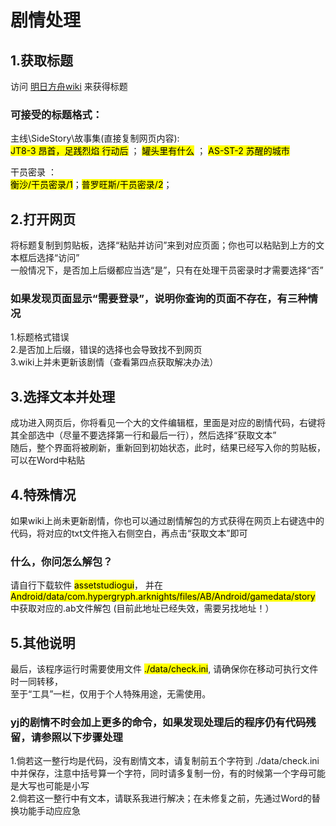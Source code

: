 # 剧情处理

## 1.获取标题
访问 [明日方舟wiki](https://prts.wiki/w/%E5%89%A7%E6%83%85%E4%B8%80%E8%A7%88) 来获得标题  

### 可接受的标题格式：
主线\SideStory\故事集(直接复制网页内容):   
<mark>JT8-3 昂首，足践烈焰 行动后</mark> ； <mark>罐头里有什么</mark> ； <mark>AS-ST-2 苏醒的城市</mark>  

干员密录 ：   
<mark>衡沙/干员密录/1</mark>；<mark>普罗旺斯/干员密录/2</mark>；  

## 2.打开网页
将标题复制到剪贴板，选择“粘贴并访问”来到对应页面；你也可以粘贴到上方的文本框后选择“访问”  
一般情况下，是否加上后缀都应当选“是”，只有在处理干员密录时才需要选择“否”  

### 如果发现页面显示“需要登录”，说明你查询的页面不存在，有三种情况
1.标题格式错误  
2.是否加上后缀，错误的选择也会导致找不到网页  
3.wiki上并未更新该剧情（查看第四点获取解决办法）  

## 3.选择文本并处理
成功进入网页后，你将看见一个大的文件编辑框，里面是对应的剧情代码，右键将其全部选中（尽量不要选择第一行和最后一行），然后选择“获取文本”  
随后，整个界面将被刷新，重新回到初始状态，此时，结果已经写入你的剪贴板，可以在Word中粘贴  

## 4.特殊情况
如果wiki上尚未更新剧情，你也可以通过剧情解包的方式获得在网页上右键选中的代码，将对应的txt文件拖入右侧空白，再点击“获取文本”即可  

### 什么，你问怎么解包？
请自行下载软件 <mark>assetstudiogui</mark>， 并在 <mark>Android/data/com.hypergryph.arknights/files/AB/Android/gamedata/story</mark> 中获取对应的.ab文件解包 (目前此地址已经失效，需要另找地址！） 

## 5.其他说明
最后，该程序运行时需要使用文件 <mark>./data/check.ini</mark>, 请确保你在移动可执行文件时一同转移，  
至于“工具”一栏，仅用于个人特殊用途，无需使用。

### yj的剧情不时会加上更多的命令，如果发现处理后的程序仍有代码残留，请参照以下步骤处理

1.倘若这一整行均是代码，没有剧情文本，请复制前五个字符到 ./data/check.ini 中并保存，注意中括号算一个字符，同时请多复制一份，有的时候第一个字母可能是大写也可能是小写   
2.倘若这一整行中有文本，请联系我进行解决；在未修复之前，先通过Word的替换功能手动应应急


